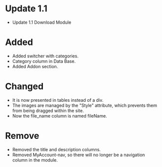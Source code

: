 # Update 1.1

- Update 1.1 Download Module

# Added

+ Added switcher with categories.
+ Category column in Data Base.
+ Added Addon section.

# Changed

* It is now presented in tables instead of a div.
* The images are managed by the "Style" attribute, which prevents them from being dragged within the site.
* Now the file_name column is named fileName.

# Remove

- Removed the title and description columns.
- Removed MyAccount-nav, so there will no longer be a navigation column in the module.